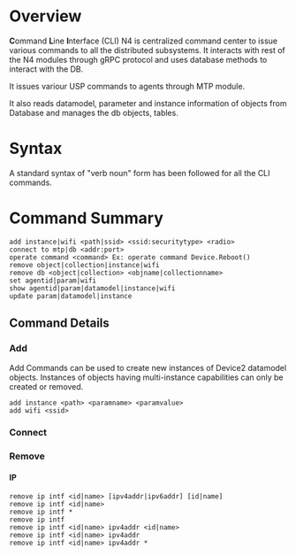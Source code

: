 # Overview
**C**ommand **L**ine **I**nterface (CLI) N4 is centralized command center to issue various commands to all the distributed subsystems. It interacts with rest of the N4 modules through gRPC protocol and uses database methods to interact with the DB. 

It issues variour USP commands to agents through MTP module.

It also reads datamodel, parameter and instance information of objects from Database and manages the db objects, tables.

# Syntax
A standard syntax of "verb noun" form has been followed for all the CLI commands. 

# Command Summary
```
add instance|wifi <path|ssid> <ssid:securitytype> <radio>
connect to mtp|db <addr:port>
operate command <command> Ex: operate command Device.Reboot()
remove object|collection|instance|wifi 
remove db <object|collection> <objname|collectionname>
set agentid|param|wifi
show agentid|param|datamodel|instance|wifi
update param|datamodel|instance
```

## Command Details
### Add
Add Commands can be used to create new instances of Device2 datamodel objects. Instances of objects having multi-instance capabilities can only be created or removed.
```
add instance <path> <paramname> <paramvalue>
add wifi <ssid>
```
### Connect

### Remove
#### IP
```
remove ip intf <id|name> [ipv4addr|ipv6addr] [id|name]
remove ip intf <id|name>
remove ip intf *
remove ip intf
remove ip intf <id|name> ipv4addr <id|name>
remove ip intf <id|name> ipv4addr
remove ip intf <id|name> ipv4addr *
```




